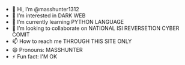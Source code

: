 - 👋 Hi, I’m @masshunter1312
- 👀 I’m interested in DARK WEB
- 🌱 I’m currently learning PYTHON LANGUAGE
- 💞️ I’m looking to collaborate on NATIONAL ISI REVERSETION CYBER COMIT
- 📫 How to reach me THROUGH THIS SITE ONLY
- 😄 Pronouns: MASSHUNTER
- ⚡ Fun fact: I'M OK

<!---
masshunter1312/masshunter1312 is a ✨ special ✨ repository because its `README.md` (this file) appears on your GitHub profile.
You can click the Preview link to take a look at your changes.
--->
